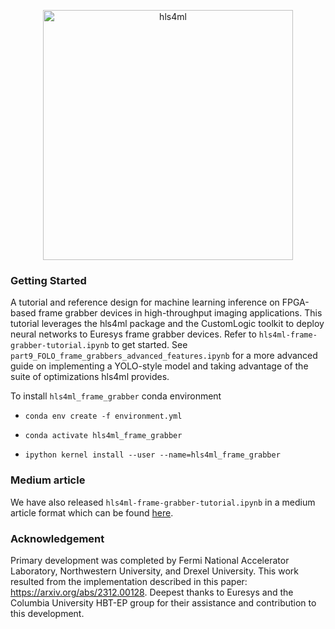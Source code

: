 <p align="center">
   <img src="ml4fg_logo_color.svg" alt="hls4ml" width="400"/>
</p>

### Getting Started

A tutorial and reference design for machine learning inference on FPGA-based frame grabber devices in high-throughput imaging applications. This tutorial leverages the hls4ml package and the CustomLogic toolkit to deploy neural networks to Euresys frame grabber devices. Refer to ```hls4ml-frame-grabber-tutorial.ipynb``` to get started. See ```part9_FOLO_frame_grabbers_advanced_features.ipynb``` for a more advanced guide on implementing a YOLO-style model and taking advantage of the suite of optimizations hls4ml provides.


To install ```hls4ml_frame_grabber``` conda environment

- ```conda env create -f environment.yml```

- ```conda activate hls4ml_frame_grabber```

- ```ipython kernel install --user --name=hls4ml_frame_grabber```

### Medium article

We have also released ```hls4ml-frame-grabber-tutorial.ipynb``` in a medium article format which can be found [here](https://medium.com/@forelliryan/deploying-neural-networks-for-in-situ-inference-on-frame-grabber-fpgas-in-high-speed-imaging-6201557fdabc).


### Acknowledgement

Primary development was completed by Fermi National Accelerator Laboratory, Northwestern University, and Drexel University. This work resulted from the implementation described in this paper: https://arxiv.org/abs/2312.00128. Deepest thanks to Euresys and the Columbia University HBT-EP group for their assistance and contribution to this development.
